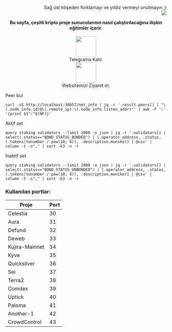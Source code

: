  <p style="font-size:14px" align="right">
Sağ üst köşeden forklamayı ve yıldız vermeyi unutmayın ;) <br> <img src="https://i.hizliresim.com/njbmdlb.png"/></p>
<p style="font-size:14px" align="center">
<b>Bu sayfa, çeşitli kripto proje sunucularının nasıl çalıştırılacağına ilişkin eğitimler içerir. </b><br><br>
<a href="https://t.me/nodeistt" target="_blank"><img src="https://github.com/Ahbaay34/Testnet_Kurulumlar/blob/fee87fe32609c1704206721b9fb16e4c5de75a96/telegramlogo.png" width="64"/></a> <br>Telegrama Katıl. <br>
<a href="https://ahbaay.com/" target="_blank"><img src="https://raw.githubusercontent.com/Nodeist/Testnet_Kurulumlar/main/logo.png" width="64"/></a> <br>Websitemizi Ziyaret et. 
</p>

Peer bul
```
curl -sS http://localhost:36657/net_info | jq -r '.result.peers[] | "\(.node_info.id)@\(.remote_ip):\(.node_info.listen_addr)"' | awk -F ':' '{print $1":"$(NF)}'
```

Aktif set
```
query staking validators --limit 2000 -o json | jq -r '.validators[] | select(.status=="BOND_STATUS_BONDED") | [.operator_address, .status, (.tokens|tonumber / pow(10; 6)), .description.moniker] | @csv' | column -t -s"," | sort -k3 -n -r
```

İnaktif set
```
query staking validators --limit 2000 -o json | jq -r '.validators[] | select(.status=="BOND_STATUS_UNBONDED") | [.operator_address, .status, (.tokens|tonumber / pow(10; 6)), .description.moniker] | @csv' | column -t -s"," | sort -k3 -n -r
```

### Kullanılan portlar: 

| Proje | Port          |
| --------------- | ---------- |
| Celestia        |   30       |
| Aura            |   31       |
| Defund          |   32       |
| Deweb           |   33       |
| Kujira-Mainnet  |   34       |
| Kyve            |   35       |
| Quicksilver     |   36       |
| Sei             |   37       |
| Terra2          |   38       |
| Comdex          |   39       |
| Uptick          |   40       |
| Paloma          |   41       |
| Another-1       |   42       |
| CrowdControl    |   43       |
